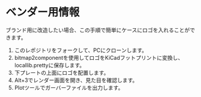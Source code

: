 # ベンダー用情報

ブランド用に改造したい場合、この手順で簡単にケースにロゴを入れることができます。

1. このレポジトリをフォークして、PCにクローンします。
2. bitmap2componentを使用してロゴをKiCadフットプリントに変換し、locallib.prettyに保存します。
3. 下プレートの上面にロゴを配置します。
4. Alt+3でレンダー画面を開き、見た目を確認します。
5. Plotツールでガーバーファイルを出力します。